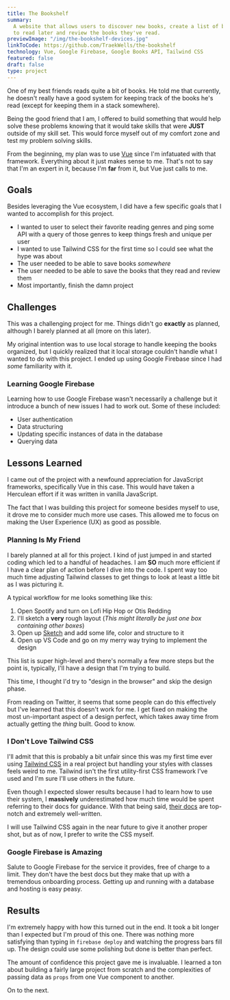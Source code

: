 ```yaml
---
title: The Bookshelf
summary:
  A website that allows users to discover new books, create a list of books
  to read later and review the books they've read.
previewImage: "/img/the-bookshelf-devices.jpg"
linkToCode: https://github.com/TraekWells/the-bookshelf
technology: Vue, Google Firebase, Google Books API, Tailwind CSS
featured: false
draft: false
type: project
---
```


One of my best friends reads quite a bit of books. He told me that currently, he doesn't really have a good system for keeping track of the books he's read (except for keeping them in a stack somewhere).

Being the good friend that I am, I offered to build something that would help solve these problems knowing that it would take skills that were **JUST** outside of my skill set. This would force myself out of my comfort zone and test my problem solving skills.

From the beginning, my plan was to use [Vue](https://vuejs.org/) since I'm infatuated with that framework. Everything about it just makes sense to me. That's not to say that I'm an expert in it, because I'm **far** from it, but Vue just calls to me.

## Goals

Besides leveraging the Vue ecosystem, I did have a few specific goals that I wanted to accomplish for this project.

- I wanted to user to select their favorite reading genres and ping some API with a query of those genres to keep things fresh and unique per user
- I wanted to use Tailwind CSS for the first time so I could see what the hype was about
- The user needed to be able to save books _somewhere_
- The user needed to be able to save the books that they read and review them
- Most importantly, finish the damn project

## Challenges

This was a challenging project for me. Things didn't go **exactly** as planned, although I barely planned at all (more on this later).

My original intention was to use local storage to handle keeping the books organized, but I quickly realized that it local storage couldn't handle what I wanted to do with this project. I ended up using Google Firebase since I had _some_ familiarity with it.

### Learning Google Firebase

Learning how to use Google Firebase wasn't necessarily a challenge but it introduce a bunch of new issues I had to work out. Some of these included:

- User authentication
- Data structuring
- Updating specific instances of data in the database
- Querying data

## Lessons Learned

I came out of the project with a newfound appreciation for JavaScript frameworks, specifically Vue in this case. This would have taken a Herculean effort if it was written in vanilla JavaScript.

The fact that I was building this project for someone besides myself to use, it drove me to consider much more use cases. This allowed me to focus on making the User Experience (UX) as good as possible.

### Planning Is My Friend

I barely planned at all for this project. I kind of just jumped in and started coding which led to a handful of headaches. I am **SO** much more efficient if I have a clear plan of action before I dive into the code. I spent way too much time adjusting Tailwind classes to get things to look at least a little bit as I was picturing it.

A typical workflow for me looks something like this:

1. Open Spotify and turn on Lofi Hip Hop or Otis Redding
2. I'll sketch a **very** rough layout (_This might literally be just one box containing other boxes_)
3. Open up [Sketch](https://www.sketch.com/) and add some life, color and structure to it
4. Open up VS Code and go on my merry way trying to implement the design

This list is super high-level and there's normally a few more steps but the point is, typically, I'll have a design that I'm trying to build.

This time, I thought I'd try to "design in the browser" and skip the design phase.

From reading on Twitter, it seems that some people can do this effectively but I've learned that this doesn't work for me. I get fixed on making the most un-important aspect of a design perfect, which takes away time from actually getting the _thing_ built. Good to know.

### I Don't Love Tailwind CSS

I'll admit that this is probably a bit unfair since this was my first time ever using [Tailwind CSS](https://tailwindcss.com/) in a real project but handling your styles with classes feels weird to me. Tailwind isn't the first utility-first CSS framework I've used and I'm sure I'll use others in the future.

Even though I expected slower results because I had to learn how to use their system, I **massively** underestimated how much time would be spent referring to their docs for guidance. With that being said, [their docs](https://tailwindcss.com/docs) are top-notch and extremely well-written.

I will use Tailwind CSS again in the near future to give it another proper shot, but as of now, I prefer to write the CSS myself.

### Google Firebase is Amazing

Salute to Google Firebase for the service it provides, free of charge to a limit. They don't have the best docs but they make that up with a tremendous onboarding process. Getting up and running with a database and hosting is easy peasy.

## Results

I'm extremely happy with how this turned out in the end. It took a bit longer than I expected but I'm proud of this one. There was nothing more satisfying than typing in `firebase deploy` and watching the progress bars fill up. The design could use some polishing but done is better than perfect.

The amount of confidence this project gave me is invaluable. I learned a ton about building a fairly large project from scratch and the complexities of passing data as `props` from one Vue component to another.

On to the next.
